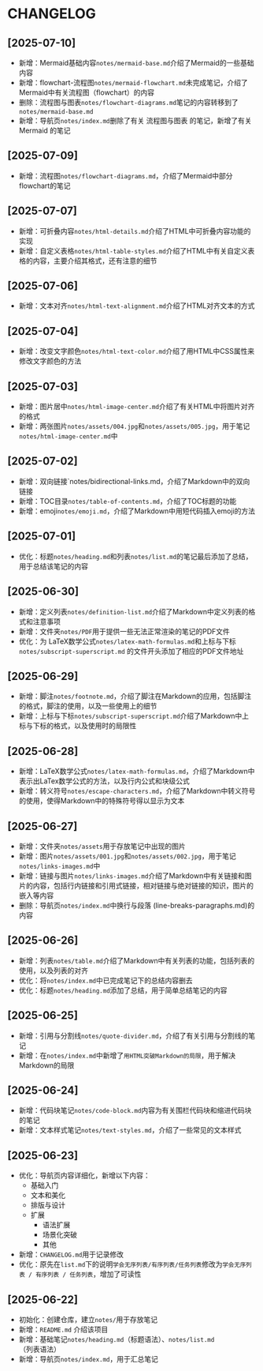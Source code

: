 # CHANGELOG

## [2025-07-10]
- 新增：Mermaid基础内容`notes/mermaid-base.md`介绍了Mermaid的一些基础内容
- 新增：flowchart-流程图`notes/mermaid-flowchart.md`未完成笔记，介绍了Mermaid中有关流程图（flowchart）的内容
- 删除：流程图与图表`notes/flowchart-diagrams.md`笔记的内容转移到了`notes/mermaid-base.md`
- 新增：导航页`notes/index.md`删除了有关 流程图与图表 的笔记，新增了有关 Mermaid 的笔记

## [2025-07-09]
- 新增：流程图`notes/flowchart-diagrams.md`，介绍了Mermaid中部分flowchart的笔记

## [2025-07-07]
- 新增：可折叠内容`notes/html-details.md`介绍了HTML中可折叠内容功能的实现
- 新增：自定义表格`notes/html-table-styles.md`介绍了HTML中有关自定义表格的内容，主要介绍其格式，还有注意的细节

## [2025-07-06]
- 新增：文本对齐`notes/html-text-alignment.md`介绍了HTML对齐文本的方式

## [2025-07-04]
- 新增：改变文字颜色`notes/html-text-color.md`介绍了用HTML中CSS属性来修改文字颜色的方法

## [2025-07-03]
- 新增：图片居中`notes/html-image-center.md`介绍了有关HTML中将图片对齐的格式
- 新增：两张图片`notes/assets/004.jpg`和`notes/assets/005.jpg`，用于笔记`notes/html-image-center.md`中

## [2025-07-02]
- 新增：双向链接`notes/bidirectional-links.md，介绍了Markdown中的双向链接
- 新增：TOC目录`notes/table-of-contents.md`，介绍了TOC标题的功能
- 新增：emoji`notes/emoji.md`，介绍了Markdown中用短代码插入emoji的方法

## [2025-07-01]
- 优化：标题`notes/heading.md`和列表`notes/list.md`的笔记最后添加了总结，用于总结该笔记的内容

## [2025-06-30]
- 新增：定义列表`notes/definition-list.md`介绍了Markdown中定义列表的格式和注意事项
- 新增：文件夹`notes/PDF`用于提供一些无法正常渲染的笔记的PDF文件
- 优化：为 LaTeX数学公式`notes/latex-math-formulas.md`和上标与下标`notes/subscript-superscript.md` 的文件开头添加了相应的PDF文件地址

## [2025-06-29]
- 新增：脚注`notes/footnote.md`，介绍了脚注在Markdown的应用，包括脚注的格式，脚注的使用，以及一些使用上的细节
- 新增：上标与下标`notes/subscript-superscript.md`介绍了Markdown中上标与下标的格式，以及使用时的局限性

## [2025-06-28]
- 新增：LaTeX数学公式`notes/latex-math-formulas.md`，介绍了Markdown中表示出LaTex数学公式的方法，以及行内公式和块级公式
- 新增：转义符号`notes/escape-characters.md`，介绍了Markdown中转义符号的使用，使得Markdown中的特殊符号得以显示为文本

## [2025-06-27]
- 新增：文件夹`notes/assets`用于存放笔记中出现的图片
- 新增：图片`notes/assets/001.jpg`和`notes/assets/002.jpg`，用于笔记`notes/links-images.md`中
- 新增：链接与图片`notes/links-images.md`介绍了Markdown中有关链接和图片的内容，包括行内链接和引用式链接，相对链接与绝对链接的知识，图片的嵌入等内容
- 删除：导航页`notes/index.md`中换行与段落 (line-breaks-paragraphs.md)的内容

## [2025-06-26]
- 新增：列表`notes/table.md`介绍了Markdown中有关列表的功能，包括列表的使用，以及列表的对齐
- 优化：将`notes/index.md`中已完成笔记下的总结内容删去
- 优化：标题`notes/heading.md`添加了总结，用于简单总结笔记的内容

## [2025-06-25]
- 新增：引用与分割线`notes/quote-divider.md`，介绍了有关引用与分割线的笔记
- 新增：在`notes/index.md`中新增了`用HTML突破Markdown的局限`，用于解决Markdown的局限

## [2025-06-24]
- 新增：代码块笔记`notes/code-block.md`内容为有关围栏代码块和缩进代码块的笔记
- 新增：文本样式笔记`notes/text-styles.md`，介绍了一些常见的文本样式

## [2025-06-23]
- 优化：导航页内容详细化，新增以下内容：
  - 基础入门
  - 文本和美化
  - 排版与设计
  - 扩展
    - 语法扩展
    - 场景化突破
    - 其他
- 新增：`CHANGELOG.md`用于记录修改
- 优化：原先在`list.md`下的说明`学会无序列表/有序列表/任务列表`修改为`学会无序列表 / 有序列表 / 任务列表`，增加了可读性

## [2025-06-22]
- 初始化：创建仓库，建立`notes/`用于存放笔记
- 新增：`README.md` 介绍该项目
- 新增：基础笔记`notes/heading.md`（标题语法）、`notes/list.md`（列表语法）
- 新增：导航页`notes/index.md`，用于汇总笔记
